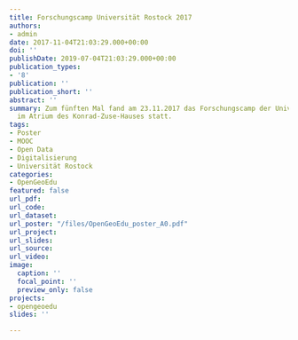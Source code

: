 ```yaml
---
title: Forschungscamp Universität Rostock 2017
authors:
- admin
date: 2017-11-04T21:03:29.000+00:00
doi: ''
publishDate: 2019-07-04T21:03:29.000+00:00
publication_types:
- '8'
publication: ''
publication_short: ''
abstract: ''
summary: Zum fünften Mal fand am 23.11.2017 das Forschungscamp der Universität Rostock
  im Atrium des Konrad-Zuse-Hauses statt.
tags:
- Poster
- MOOC
- Open Data
- Digitalisierung
- Universität Rostock
categories:
- OpenGeoEdu
featured: false
url_pdf: 
url_code: 
url_dataset: 
url_poster: "/files/OpenGeoEdu_poster_A0.pdf"
url_project: 
url_slides: 
url_source: 
url_video: 
image:
  caption: ''
  focal_point: ''
  preview_only: false
projects:
- opengeoedu
slides: ''

---
```

